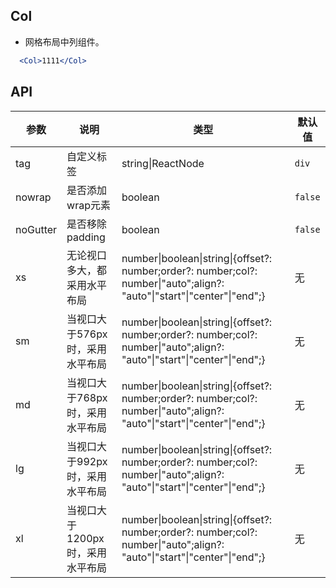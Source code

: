 ## Col

- 网格布局中列组件。

````jsx
  <Col>1111</Col>
````

## API

| 参数 | 说明 | 类型 | 默认值 |
| --- | --- | --- | --- |
| tag | 自定义标签 | string\|ReactNode | `div` |
| nowrap | 是否添加wrap元素 | boolean | `false` |
| noGutter | 是否移除padding | boolean | `false` |
| xs | 无论视口多大，都采用水平布局 | number\|boolean\|string\|{offset?: number;order?: number;col?: number\|"auto";align?: "auto"\|"start"\|"center"\|"end";} | 无 |
| sm | 当视口大于576px时，采用水平布局 | number\|boolean\|string\|{offset?: number;order?: number;col?: number\|"auto";align?: "auto"\|"start"\|"center"\|"end";} | 无 |
| md | 当视口大于768px时，采用水平布局 | number\|boolean\|string\|{offset?: number;order?: number;col?: number\|"auto";align?: "auto"\|"start"\|"center"\|"end";} | 无 |
| lg | 当视口大于992px时，采用水平布局 | number\|boolean\|string\|{offset?: number;order?: number;col?: number\|"auto";align?: "auto"\|"start"\|"center"\|"end";} | 无 |
| xl | 当视口大于1200px时，采用水平布局 | number\|boolean\|string\|{offset?: number;order?: number;col?: number\|"auto";align?: "auto"\|"start"\|"center"\|"end";} | 无 |